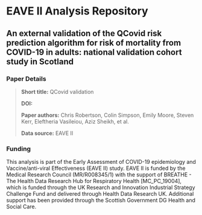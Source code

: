 # EAVE II Analysis Repository
## An external validation of the QCovid risk prediction algorithm for risk of mortality from COVID-19 in adults: national validation cohort study in Scotland


### Paper Details
> **Short title:** QCovid validation
>
>**DOI:** 
>
>**Paper authors:** Chris Robertson, Colin Simpson, Emily Moore, Steven Kerr, Eleftheria Vasileiou, Aziz Sheikh, et al.
>
>**Data source:** EAVE II

### Funding
This analysis is part of the Early Assessment of COVID-19 epidemiology and Vaccine/anti-viral Effectiveness (EAVE II) study. EAVE II is funded by the Medical Research Council (MR/R008345/1) with the support of BREATHE - The Health Data Research Hub for Respiratory Health [MC_PC_19004], which is funded through the UK Research and Innovation Industrial Strategy Challenge Fund and delivered through Health Data Research UK. Additional support has been provided through the Scottish Government DG Health and Social Care.  

